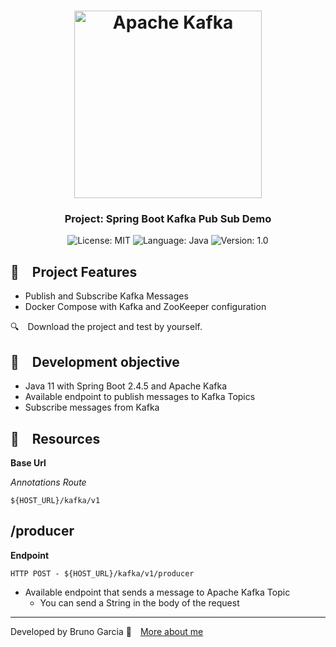 <h1 align="center">
    <img alt="Apache Kafka" src="https://github.com/brunograna/kafka-pub-sub-demo/blob/master/kafka-logo.png" width="300px" />
</h1>

<h3 align="center">
  Project: Spring Boot Kafka Pub Sub Demo
</h3>

<p align="center">

  <img alt="License: MIT" src="https://img.shields.io/badge/license-MIT-%2304D361">
  <img alt="Language: Java" src="https://img.shields.io/badge/language-java-green">
  <img alt="Version: 1.0" src="https://img.shields.io/badge/version-1.0-yellowgreen">

</p>

## :rocket: Project Features

* Publish and Subscribe Kafka Messages
* Docker Compose with Kafka and ZooKeeper configuration

:mag: Download the project and test by yourself.

## :dart: Development objective

- Java 11 with Spring Boot 2.4.5 and Apache Kafka
- Available endpoint to publish messages to Kafka Topics
- Subscribe messages from Kafka

## :file_folder: Resources

**Base Url**

*Annotations Route*

```
${HOST_URL}/kafka/v1
```

## /producer

**Endpoint**

```
HTTP POST - ${HOST_URL}/kafka/v1/producer
```

* Available endpoint that sends a message to Apache Kafka Topic
  * You can send a String in the body of the request

---

Developed by Bruno Garcia :wave: [More about me](https://www.linkedin.com/in/dev-brunogarcia/)